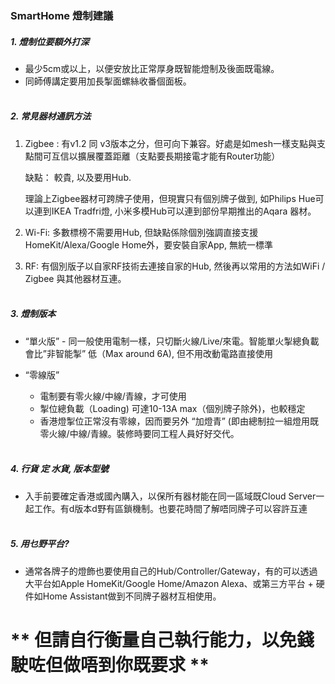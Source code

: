 ### SmartHome 燈制建議

##### 1. 燈制位要額外打深
- 最少5cm或以上，以便安放比正常厚身既智能燈制及後面既電線。
- 同師傅講定要用加長掣面螺絲收番個面板。
<br /><br />

##### 2. 常見器材通訊方法
1. Zigbee :  有v1.2  同 v3版本之分，但可向下兼容。好處是如mesh一樣支點與支點間可互信以擴展覆蓋距離（支點要長期接電才能有Router功能）

	缺點： 較貴, 以及要用Hub. 

	理論上Zigbee器材可跨牌子使用，但現實只有個別牌子做到, 如Philips Hue可以連到IKEA Tradfri燈, 小米多模Hub可以連到部份早期推出的Aqara 器材。

1. Wi-Fi: 多數標榜不需要用Hub, 但缺點係除個別強調直接支援HomeKit/Alexa/Google Home外，要安裝自家App, 無統一標準

1. RF: 有個別版子以自家RF技術去連接自家的Hub, 然後再以常用的方法如WiFi / Zigbee 與其他器材互連。
<br /><br />

##### 3. 燈制版本
- “單火版” - 同一般使用電制一樣，只切斷火線/Live/來電。智能單火掣總負載會比”非智能掣” 低（Max around 6A), 但不用改動電路直接使用

-  “零線版”
	- 電制要有零火線/中線/青線，才可使用
	- 掣位總負載（Loading) 可達10-13A max（個別牌子除外)，也較穩定
	- 香港燈掣位正常沒有零線，因而要另外 “加燈青” (即由總制拉一組燈用既零火線/中線/青線。裝修時要同工程人員好好交代。
<br /><br />

##### 4. 行貨 定 水貨, 版本型號
- 入手前要確定香港或國內購入，以保所有器材能在同一區域既Cloud Server一起工作。有d版本d野有區鎖機制。也要花時間了解唔同牌子可以容許互連
<br /><br />

##### 5. 用乜野平台?
- 通常各牌子的燈飾也要使用自己的Hub/Controller/Gateway，有的可以透過大平台如Apple HomeKit/Google Home/Amazon Alexa、或第三方平台 + 硬件如Home Assistant做到不同牌子器材互相使用。 

# ** 但請自行衡量自己執行能力，以免錢駛咗但做唔到你既要求 **
